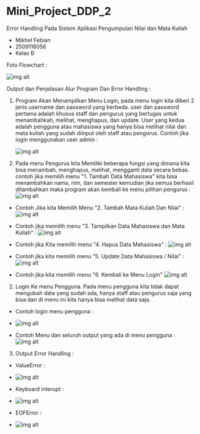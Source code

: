 # Mini_Project_DDP_2
Error Handling Pada Sistem Aplikasi Pengumpulan Nilai dan Mata Kuliah
- Mikhel Febian
- 2509116056
- Kelas B

Foto Flowchart :

![img alt](https://github.com/Mikhelfebian/Mini_Project_DDP_2/blob/5e407b6b9a9997298d924fd986b608cfa11addfb/FLOWCHART%20DDP%202.jpg)

Output dan Penjelasan Alur Program Dan Error Handling :

1. Program Akan Menampilkan Menu Login, pada menu login kita diberi 2 jenis username dan password yang berbeda. user dan password pertama adalah khusus staff dan pengurus yang bertugas untuk menambahkah, melihat, menghapus, dan update. User yang kedua adalah pengguna atau mahasiswa yang hanya bisa melihat nilai dan mata kuliah yang sudah diinput oleh staff atau pengurus.
Contoh jika login menggunakan user admin :
   
   ![img alt](https://github.com/Mikhelfebian/Mini_Project_DDP_2/blob/6b16d4e98649523c0105af000de43fb60a7ae664/output%20login%20admin%20.png)

2. Pada menu Pengurus kita Memiliki beberapa fungsi yang dimana kita bisa menambah, menghapus, melihat, mengganti data secara bebas.
contoh jika memilih menu "1. Tambah Data Mahasiswa" kita bisa menambahkan nama, nim, dan semester kemudian jika semua berhasil ditambahkan maka program akan kembali ke menu pilihan pengurus :
  ![img alt](https://github.com/Mikhelfebian/Mini_Project_DDP_2/blob/4df30dc4471cc0c2862e8bf3846b828d18a64b49/pilihan%20pengurus%201.png)

- Contoh Jika kita Memilih Menu "2. Tambah Mata Kuliah Dan Nilai" :
  ![img alt](https://github.com/Mikhelfebian/Mini_Project_DDP_2/blob/f77629f1f5557cc686c52bbe0ff49490791c0a42/Pilihan%20pengurus%202.png)

- Contoh jika memilih menu "3. Tampilkan Data Mahasiswa dan Mata Kuliah" :
  ![img alt](https://github.com/Mikhelfebian/Mini_Project_DDP_2/blob/056f37b539b7db391dd0fa74609f71588ee22831/Pilihan%20pengurus%203.png)

- Contoh jika Kita memilih menu "4. Hapus Data Mahasiswa" :
  ![img alt](https://github.com/Mikhelfebian/Mini_Project_DDP_2/blob/434b99a46b13c84deef5872fe68b39c9c3b362d9/Cuplikan%20layar%202025-09-28%20145627.png)

- Contoh jika kita memilih menu "5. Update Data Mahasiswa / Nilai" :
  ![img alt](https://github.com/Mikhelfebian/Mini_Project_DDP_2/blob/7a6d56601645f07469938745bed73a7c97cf6d74/Pilihan%205%20pengurus.png)

- Contoh jika kita memilih menu "6. Kembali ke Menu Login"
  ![img alt](https://github.com/Mikhelfebian/Mini_Project_DDP_2/blob/5149e4df29fd60783bf8064b2c479fd2fbd30bf1/Cuplikan%20layar%202025-09-28%20150645.png)

2. Login Ke menu Pengguna. Pada menu pengguna kita tidak dapat mengubah data yang sudah ada, hanya staff atau pengurus saja yang bisa dan di menu ini kita hanya bisa melihat data saja.
- Contoh login menu pengguna :
- ![img alt](https://github.com/Mikhelfebian/Mini_Project_DDP_2/blob/930734a14429dec2fd5a53ae4ee24d96b263a92c/Login%20Pengguna%20151831.png)

- Contoh Menu dan seluruh output yang ada di menu pengguna :
  ![img alt](https://github.com/Mikhelfebian/Mini_Project_DDP_2/blob/20322e1e9c2c49a727d667d20fd0f051ea09f991/menu%20pengguna151840.png)

3. Output Error Handling :
- ValueError :
- ![img alt](https://github.com/Mikhelfebian/Mini_Project_DDP_2/blob/f16df3301c63f57e1a945f4c0add95ddcd9f8c74/Cuplikan%20layar%202025-09-28%20153053.png)

- Keyboard interupt :
- ![img alt](https://github.com/Mikhelfebian/Mini_Project_DDP_2/blob/52ce7a228aa65d980bbddfb6d6477490e08ef488/Cuplikan%20layar%202025-09-28%20154210.png)

- EOFError :
- ![img alt](https://github.com/Mikhelfebian/Mini_Project_DDP_2/blob/f4d66db6f54b063634e9f9b90e56656aa34330a9/Cuplikan%20layar%202025-09-28%20154519.png)
